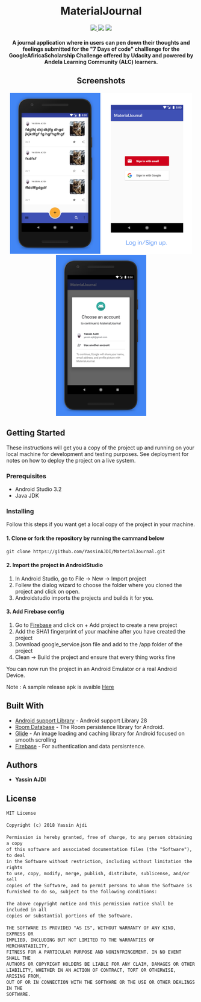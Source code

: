 <h1 align="center">MaterialJournal</h1>
<p align="center">
<a href="./LICENSE">
	<img src="https://img.shields.io/github/license/mashape/apistatus.svg" />
</a>
<a class="badge-align" href="https://www.codacy.com/app/YassinAJDI/MaterialJournal?utm_source=github.com&amp;utm_medium=referral&amp;utm_content=YassinAJDI/MaterialJournal&amp;utm_campaign=Badge_Grade"><img src="https://api.codacy.com/project/badge/Grade/8483a7a6743b45ceb773a0b2b635e2cf"/></a>
<a href="https://codeclimate.com/github/YassinAJDI/MaterialJournal/maintainability">
	<img src="https://api.codeclimate.com/v1/badges/fd0e4471ce83727e2a97/maintainability" />
</a>
</p>

<h4 align="center">
	A journal application where in users can pen down their thoughts and feelings submitted for the "7 Days of code" challlenge for 	the GoogleAfiricaScholarship Challenge offered by Udacity and powered by Andela Learning Community (ALC) learners.
</h4>

<h2 align="center">Screenshots</h2>
<h4 align="center">
<img src="screenshots/Screenshot%201.jpg" width=240>
<img src="screenshots/Screenshot%202.jpg" width=240>
<img src="screenshots/Screenshot%203.jpg" width=240>
</h4>

## Getting Started
These instructions will get you a copy of the project up and running on your local machine for development and testing purposes. See deployment for notes on how to deploy the project on a live system.

### Prerequisites
*   Android Studio 3.2
*   Java JDK

### Installing
Follow this steps if you want get a local copy of the project in your machine.

#### 1. Clone or fork the repository by running the cammand below	
	git clone https://github.com/YassinAJDI/MaterialJournal.git

#### 2. Import the project in AndroidStudio
1.  In Android Studio, go to File -> New -> Import project
2.  Follew the dialog wizard to choose the folder where you cloned the project and click on open.
3.  Androidstudio imports the projects and builds it for you. 

#### 3. Add Firebase config
1.  Go to [Firebase](https://console.firebase.google.com/) and click on + Add project to create a new project
2.  Add the SHA1 fingerprint of your machine after you have created the project
3.  Download google_service.json file and add to the /app folder of the project
4.  Clean -> Build the project and ensure that every thing works fine 

You can now run the project in an Android Emulator or a real Android Device.

Note : A sample release apk is avaible [Here](app/release/app-release.apk) 

## Built With
*   [Android support Library](https://developer.android.com/topic/libraries/support-library/revisions) - Android support Library 28
*   [Room Database](https://developer.android.com/topic/libraries/architecture/room) - The Room persistence library for Android.
*   [Glide](https://github.com/bumptech/glide) - An image loading and caching library for Android focused on smooth scrolling 
*   [Firebase](https://firebase.google.com/) - For authentication and data persisntence.

## Authors
*   **Yassin AJDI**

## License
```
MIT License

Copyright (c) 2018 Yassin Ajdi

Permission is hereby granted, free of charge, to any person obtaining a copy
of this software and associated documentation files (the "Software"), to deal
in the Software without restriction, including without limitation the rights
to use, copy, modify, merge, publish, distribute, sublicense, and/or sell
copies of the Software, and to permit persons to whom the Software is
furnished to do so, subject to the following conditions:

The above copyright notice and this permission notice shall be included in all
copies or substantial portions of the Software.

THE SOFTWARE IS PROVIDED "AS IS", WITHOUT WARRANTY OF ANY KIND, EXPRESS OR
IMPLIED, INCLUDING BUT NOT LIMITED TO THE WARRANTIES OF MERCHANTABILITY,
FITNESS FOR A PARTICULAR PURPOSE AND NONINFRINGEMENT. IN NO EVENT SHALL THE
AUTHORS OR COPYRIGHT HOLDERS BE LIABLE FOR ANY CLAIM, DAMAGES OR OTHER
LIABILITY, WHETHER IN AN ACTION OF CONTRACT, TORT OR OTHERWISE, ARISING FROM,
OUT OF OR IN CONNECTION WITH THE SOFTWARE OR THE USE OR OTHER DEALINGS IN THE
SOFTWARE. 
```
